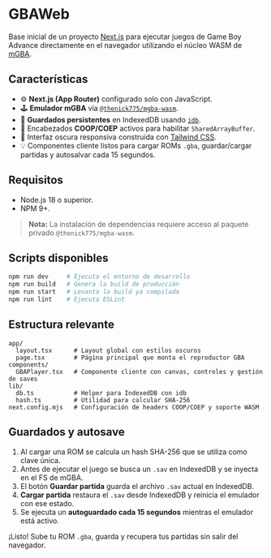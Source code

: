 # GBAWeb

Base inicial de un proyecto [Next.js](https://nextjs.org/) para ejecutar juegos de Game Boy Advance directamente en el navegador utilizando el núcleo WASM de [mGBA](https://mgba.io/).

## Características

- ⚙️ **Next.js (App Router)** configurado solo con JavaScript.
- 🕹️ **Emulador mGBA** vía [`@thenick775/mgba-wasm`](https://www.npmjs.com/package/@thenick775/mgba-wasm).
- 💾 **Guardados persistentes** en IndexedDB usando [`idb`](https://github.com/jakearchibald/idb).
- 🔐 Encabezados **COOP/COEP** activos para habilitar `SharedArrayBuffer`.
- 🎨 Interfaz oscura responsiva construida con [Tailwind CSS](https://tailwindcss.com/).
- 💡 Componentes cliente listos para cargar ROMs `.gba`, guardar/cargar partidas y autosalvar cada 15 segundos.

## Requisitos

- Node.js 18 o superior.
- NPM 9+.

> **Nota:** La instalación de dependencias requiere acceso al paquete privado `@thenick775/mgba-wasm`.

## Scripts disponibles

```bash
npm run dev     # Ejecuta el entorno de desarrollo
npm run build   # Genera la build de producción
npm run start   # Levanta la build ya compilada
npm run lint    # Ejecuta ESLint
```

## Estructura relevante

```text
app/
  layout.tsx      # Layout global con estilos oscuros
  page.tsx        # Página principal que monta el reproductor GBA
components/
  GBAPlayer.tsx   # Componente cliente con canvas, controles y gestión de saves
lib/
  db.ts           # Helper para IndexedDB con idb
  hash.ts         # Utilidad para calcular SHA-256
next.config.mjs   # Configuración de headers COOP/COEP y soporte WASM
```

## Guardados y autosave

1. Al cargar una ROM se calcula un hash SHA-256 que se utiliza como clave única.
2. Antes de ejecutar el juego se busca un `.sav` en IndexedDB y se inyecta en el FS de mGBA.
3. El botón **Guardar partida** guarda el archivo `.sav` actual en IndexedDB.
4. **Cargar partida** restaura el `.sav` desde IndexedDB y reinicia el emulador con ese estado.
5. Se ejecuta un **autoguardado cada 15 segundos** mientras el emulador está activo.

¡Listo! Sube tu ROM `.gba`, guarda y recupera tus partidas sin salir del navegador.
